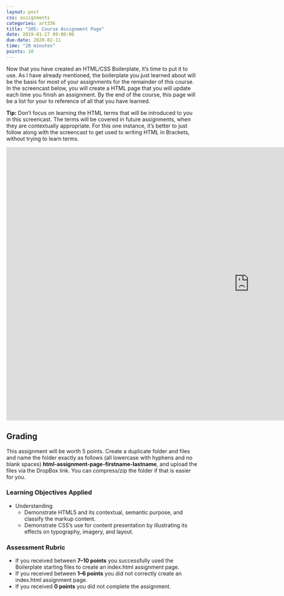 ```yaml
---
layout: post
css: assignments
categories: art336
title: "S05: Course Assignment Page"
date: 2019-01-27 09:00:00
due-date: 2020-02-11
time: "20 minutes"
points: 10
---
```


Now that you have created an HTML/CSS Boilerplate, it&rsquo;s time to put it to use. As I have already mentioned, the boilerplate you just learned about will be the basis for most of your assignments for the remainder of this course. In the screencast below, you will create a HTML page that you will update each time you finish an assignment. By the end of the course, this page will be a list for your to reference of all that you have learned. 

**Tip:** Don&rsquo;t focus on learning the HTML terms that will be introduced to you in this screencast. The terms will be covered in future assignments, when they are contextually appropriate. For this one instance, it&rsquo;s better to just follow along with the screencast to get used to writing HTML in Brackets, without trying to learn terms.

<div class="video-wrapper">
	<iframe width="1280" height="720" src="https://www.youtube.com/embed/gxh7zQQ72r4" frameborder="0" allow="accelerometer; autoplay; encrypted-media; gyroscope; picture-in-picture" allowfullscreen></iframe>
</div>

## Grading
This assignment will be worth 5 points. Create a duplicate folder and files and name the folder exactly as follows (all lowercase with hyphens and no blank spaces) **html-assignment-page-firstname-lastname**, and upload the files via the DropBox link. You can compress/zip the folder if that is easier for you.

### Learning Objectives Applied
- Understanding
  - Demonstrate HTML5 and its contextual, semantic purpose, and classify the markup content.
  - Demonstrate CSS&rsquo;s use for content presentation by illustrating its effects on typography, imagery, and layout.

### Assessment Rubric
- If you received between **7&ndash;10 points** you successfully used the Boilerplate starting files to create an index.html assignment page.
- If you received between **1&ndash;6 points** you did not correctly create an index.html assignment page.
- If you received **0 points** you did not complete the assignment.

